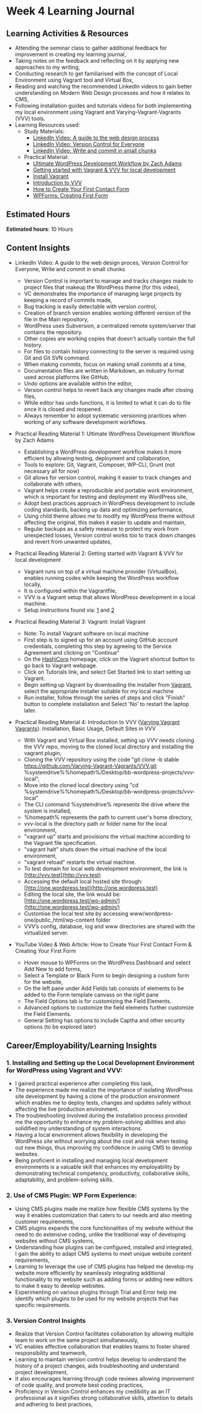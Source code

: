 # Week 4 Learning Journal <br/>

## Learning Activities & Resources
* Attending the seminar class to gather additional feedback for improvement in creating my learning journal,
* Taking notes on the feedback and reflecting on it by applying new approaches to my writing,
* Conducting research to get familiarised with the concept of Local Environment using Vagrant tool and Virtual Box,
* Reading and watching the recommended LinkedIn videos to gain better understanding on Modern Web Design processes and how it relates to CMS,
* Following installation guides and tutorials videos for both implementing my local environment using Vagrant and Varying-Vagrant-Vagrants (VVV) tools.
* Learning Resources used:
  - Study Materials:
      - [LinkedIn Video: A guide to the web design process](https://www.linkedin.com/learning/mapping-the-modern-web-design-process/a-guide-to-the-web-design-process-14881661?autoplay=true&resume=false&u=2223545)
      - [LinkedIn Video: Version Control for Everyone](https://www.linkedin.com/learning/version-control-for-everyone-2/building-a-wordpress-theme?u=2223545)
      - [LinkedIn Video: Write and commit in small chunks](https://www.linkedin.com/learning/version-control-for-everyone-2/write-and-commit-in-small-chunks?resume=false&u=2223545)
  - Practical Material:
      - [Ultimate WordPress Development Workflow by Zach Adams](https://zach-adams.com/2014/09/ultimate-wordpress-development-workflow/)
      - [Getting started with Vagrant & VVV for local development](https://webdevstudios.com/2015/01/14/getting-started-vagrant-vvv-local-development/)
      - [Install Vagrant](https://developer.hashicorp.com/vagrant/tutorials/getting-started/getting-started-install)
      - [Introduction to VVV](https://varyingvagrantvagrants.org/)
      - [How to Create Your First Contact Form](https://www.youtube.com/watch?v=o2nE1P74WxQ)
      - [WPForms: Creating First Form](https://wpforms.com/docs/creating-first-form/) 

## Estimated Hours
**Estimated hours**: 10 Hours

## Content Insights
* LinkedIn Video: A guide to the web design proces, Version Control for Everyone, Write and commit in small chunks
   - Version Control is important to manage and tracks changes made to project files that makeup the WordPress theme (for this video),
   - VC demonstrates the importance of managing large projects by keeping a record of commits made,
   - Bug tracking is easily detectable with version control,
   - Creation of branch version enables working different version of the file in the Main repository,
   - WordPress uses Subversion, a centralized remote system/server that contains the repository. 
   - Other copies are working copies that doesn't actually contain the full history. 
   - For files to contain history connecting to the server is required using Git and Git SVN command. 
   - When making commits, focus on making small commits at a time,
   - Documentation files are written in Markdown, an industry format used across platforms like GitHub,
   - Undo options are available within the editor,
   - Version control helps to revert back any changes made after closing files,
   - While editor has undo functions, it is limited to what it can do to file once it is closed and reopened.
   - Always remember to adopt systematic versioning practices when working of any software development workflows.


* Practical Reading Material 1: Ultimate WordPress Development Workflow by Zach Adams
   -  Establishing a WordPress development workflow makes it more efficient by allowing testing, deployment and collaboration,
   - Tools to explore: Git, Vagrant, Composer, WP-CLI, Grunt (not necessary all for now)
   - Git allows for version control, making it easier to track changes and collaborate with others,
   - Vagrant helps create a reproducible and portable work environment, which is important for testing and deployment my WordPress site,
   - Adopt best practices approach in WordPress development to include coding standards, backing up data and optimizing performance,
   - Using child theme allows me to modify my WordPress theme without affecting the original, this makes it easier to update and maintain,
   - Regular backups as a safety measure to protect my work from unexpected losses, Version control works too to track down changes and revert from unwanted updates,


* Practical Reading Material 2: Getting started with Vagrant & VVV for local development
  - Vagrant runs on top of a virtual machine provider (VirtualBox), enables running codes while keeping the WordPress workflow locally,
  - It is configured within the Vagrantfile,
  - VVV is a Vagrant setup that allows WordPress development in a local machine.
  - Setup instructions found via: [1](https://github.com/varying-vagrant-vagrants/vvv) and [2](https://varyingvagrantvagrants.org/docs/en-US/installation/)


* Practical Reading Material 3: Vagrant: Install Vagrant
   - Note: To install Vagrant software on local machine
   - First step is to signed up for an account using GitHub account credentials, completing this step by agreeing to the Service Agreement and clicking on "Continue"
   - On the [HashiCorp](https://developer.hashicorp.com/) homepage, click on the Vagrant shortcut button to go back to Vagrant webpage.
   - Click on Tutorials link, and select Get Started link to start setting up Vagrant.
   - Begin setting up Vagrant by downloading the installer from [Vagrant](https://developer.hashicorp.com/vagrant/install), select the appropriate installer suitable for my local machine
   - Run installer, follow through the series of steps and click "Finish" button to complete installation and Select 'No' to restart the laptop later.


* Practical Reading Material 4: Introduction to VVV ([Varying Vagrant Vagrants](https://varyingvagrantvagrants.org/docs/en-US/adding-a-new-site/)): Installation, Basic Usage, Default Sites in VVV 
   - With Vagrant and Virtual Box installed, setting up VVV needs cloning the VVV repo, moving to the cloned local directory and installing the vagrant plugin,
   - Cloning the VVV repository using the code "git clone -b stable https://github.com/Varying-Vagrant-Vagrants/VVV.git %systemdrive%%homepath%/Desktop/bb-wordpress-projects/vvv-local",
   - Move into the cloned local directory using "cd %systemdrive%%homepath%/Desktop/bb-wordpress-projects/vvv-local"
   - The CLI command %systemdrive% represents the drive where the system is installed,
   - %homepath% represents the path to current user's home directory,
   - vvv-local is the directory path or folder name for the local environment,
   - "vagrant up" starts and provisions the virtual machine according to the Vagrant file specification.
   - "vagrant halt" shuts down the virtual machine of the local environment,
   - "vagrant reload" restarts the virtual machine.
   - To test domain for local web development environment, the link is [http://vvv.test](http://vvv.test)
   - Accessing the default local hosted site through: [http://one.wordpress.test](http://one.wordpress.test)
   - Editing the local site, the link would be: [http://one.wordpress.test/wp-admin/](http://one.wordpress.test/wp-admin/)
   - Customise the local test site by accessing www/wordpress-one/public_html/wp-content folder
   - VVV’s config, database, log and www directories are shared with the virtualized server.


* YouTube Video & Web Article: How to Create Your First Contact Form & Creating Your First Form
   - Hover mouse to WPForms on the WordPress Dashboard and select Add New to add forms,
   - Select a Template or Black Form to begin designing a custom form for the website,
   - On the left pane under Add Fields tab consists of elements to be added to the Form template canvass on the right pane
   - The Field Options tab is for customizing the Field Elements.
   - Advanced options to customize the field elements further customize the Field Elements.
   - General Setting has options to include Captha and other security options (to be explored later)


## Career/Employability/Learning Insights

### 1. Installing and Setting up the Local Development Environment for WordPress using Vagrant and VVV:
  - I gained practical experience after completing this task, 
  - The experience made me realize the importance of isolating WordPress site development by having a clone of the production environment which enables me to deploy tests, changes and updates safely without affecting the live production environment.
  - The troubleshooting involved during the installation process provided me the opportunity to enhance my problem-solving abilities and also solidified my understanding of system interactions. 
  - Having a local environment allows flexibility in developing the WordPress site without worrying about the cost and risk when testing out new things, thus improving my confidence in using CMS to develop websites. 
  - Being proficient in installing and managing local development environments is a valuable skill that enhances my employability by demonstrating technical competency, productivity, collaborative skills, adaptability, and problem-solving skills.


### 2. Use of CMS Plugin: WP Form Experience: <br>
  - Using CMS plugins made me realize how flexible CMS systems by the way it enables customization that caters to our needs and also meeting customer requirements,
  - CMS plugins expands the core functionalities of my website without the need to do extensive coding, unlike the traditional way of developing websites without CMS systems,
  - Understanding how plugins can be configured, installed and integrated, I gain the ability to adapt CMS systems to meet unique website content requirements,
  - Learning to leverage the use of CMS plugins has helped me develop my website more efficiently by seamlessly integrating additional functionality to my website such as adding forms or adding new editors to make it easy to develop websites. 
  - Experimenting on various plugins through Trial and Error help me identify which plugins to be used for my website projects that has specific requirements.


### 3. Version Control Insights <br>
  - Realize that Version Control facilitates collaboration by allowing multiple team to work on the same project simultaneously,
  - VC enables effective collaboration that enables teams to foster shared responsibility and teamwork,
  - Learning to maintain version control helps develop to understand the history of a project changes, aids troubleshooting and understand project development,
  - It also encourages learning through code reviews allowing improvement of code quality, and promote best coding practices,
  - Proficiency in Version Control enhances my credibility as an IT professional as it signifies strong collaborative skills, attention to details and adhering to best practices,